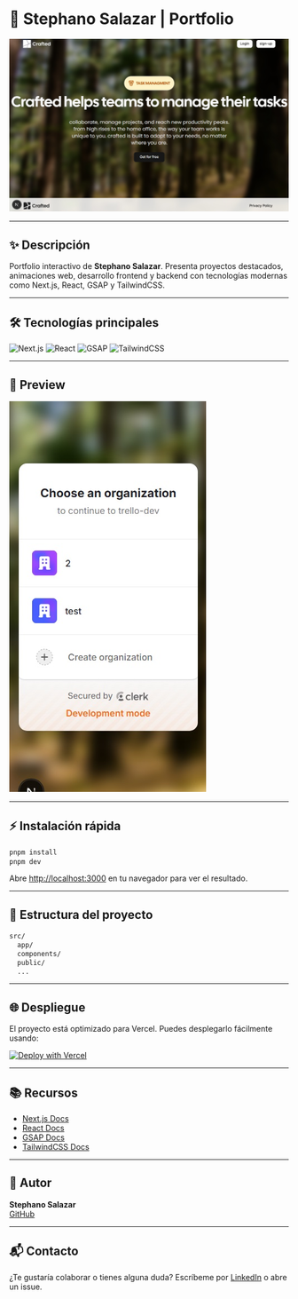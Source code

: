 # 🚀 Stephano Salazar | Portfolio

![Portfolio Preview](./public/assets/featured-1.jpg)

---

## ✨ Descripción

Portfolio interactivo de **Stephano Salazar**. Presenta proyectos destacados, animaciones web, desarrollo frontend y backend con tecnologías modernas como Next.js, React, GSAP y TailwindCSS.

---

## 🛠️ Tecnologías principales

![Next.js](https://img.shields.io/badge/Next.js-000?style=for-the-badge&logo=nextdotjs&logoColor=white)
![React](https://img.shields.io/badge/React-20232A?style=for-the-badge&logo=react&logoColor=61DAFB)
![GSAP](https://img.shields.io/badge/GSAP-88CE02?style=for-the-badge&logo=greensock&logoColor=white)
![TailwindCSS](https://img.shields.io/badge/TailwindCSS-38B2AC?style=for-the-badge&logo=tailwindcss&logoColor=white)

---

## 📸 Preview

![Demo](./public/assets/featured-1-1.jpg)

---

## ⚡ Instalación rápida

```bash
pnpm install
pnpm dev
```

Abre [http://localhost:3000](http://localhost:3000) en tu navegador para ver el resultado.

---

## 🧩 Estructura del proyecto

```
src/
  app/
  components/
  public/
  ...
```

---

## 🌐 Despliegue

El proyecto está optimizado para Vercel. Puedes desplegarlo fácilmente usando:

[![Deploy with Vercel](https://vercel.com/button)](https://vercel.com/new)

---

## 📚 Recursos

- [Next.js Docs](https://nextjs.org/docs)
- [React Docs](https://react.dev/)
- [GSAP Docs](https://greensock.com/docs/)
- [TailwindCSS Docs](https://tailwindcss.com/docs)

---

## 👤 Autor

**Stephano Salazar**  
[GitHub](https://github.com/Stephanosalazar18)

---

## 📬 Contacto

¿Te gustaría colaborar o tienes alguna duda? Escríbeme por [LinkedIn](https://www.linkedin.com/in/stephano-salazar/) o abre un issue.
